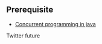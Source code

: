 ## Prerequisite

* [Concurrent programming in java](https://docs.oracle.com/javase/tutorial/essential/concurrency/index.html)


Twitter future
